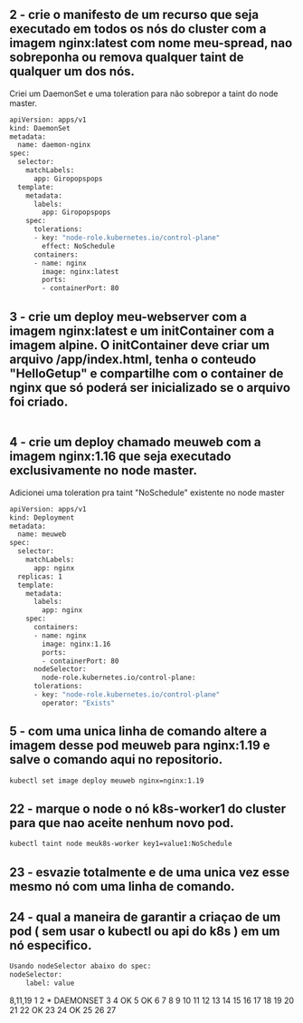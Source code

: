 ## 2 - crie o manifesto de um recurso que seja executado em todos os nós do cluster com a imagem nginx:latest com nome meu-spread, nao sobreponha ou remova qualquer taint de qualquer um dos nós.
Criei um DaemonSet e uma toleration para não sobrepor a taint do node master.

```bash
apiVersion: apps/v1
kind: DaemonSet
metadata:
  name: daemon-nginx
spec:
  selector:
    matchLabels:
      app: Giropopspops
  template:
    metadata:
      labels:
        app: Giropopspops
    spec:
      tolerations:
      - key: "node-role.kubernetes.io/control-plane"
        effect: NoSchedule
      containers:
      - name: nginx
        image: nginx:latest
        ports:
        - containerPort: 80
```

## 3 - crie um deploy meu-webserver com a imagem nginx:latest e um initContainer com a imagem alpine. O initContainer deve criar um arquivo /app/index.html, tenha o conteudo "HelloGetup" e compartilhe com o container de nginx que só poderá ser inicializado se o arquivo foi criado.
```bash
```

## 4 - crie um deploy chamado meuweb com a imagem nginx:1.16 que seja executado exclusivamente no node master.
Adicionei uma toleration pra taint "NoSchedule" existente no node master
```bash
apiVersion: apps/v1
kind: Deployment
metadata:
  name: meuweb
spec:
  selector:
    matchLabels:
      app: nginx
  replicas: 1
  template:
    metadata:
      labels:
        app: nginx
    spec:
      containers:
      - name: nginx
        image: nginx:1.16
        ports:
        - containerPort: 80
      nodeSelector:
        node-role.kubernetes.io/control-plane:
      tolerations:
      - key: "node-role.kubernetes.io/control-plane"
        operator: "Exists"
```
## 5 - com uma unica linha de comando altere a imagem desse pod meuweb para nginx:1.19 e salve o comando aqui no repositorio.

```bash
kubectl set image deploy meuweb nginx=nginx:1.19
```

## 22 - marque o node o nó k8s-worker1 do cluster para que nao aceite nenhum novo pod.
```bash
kubectl taint node meuk8s-worker key1=value1:NoSchedule
```

## 23 - esvazie totalmente e de uma unica vez esse mesmo nó com uma linha de comando.

## 24 - qual a maneira de garantir a criaçao de um pod ( sem usar o kubectl ou api do k8s ) em um nó especifico.
```bash
Usando nodeSelector abaixo do spec:
nodeSelector:
    label: value
```


8,11,19
1
2 * DAEMONSET
3
4 OK
5 OK
6
7
8
9
10
11
12
13
14
15
16
17
18
19
20
21
22 OK
23
24 OK
25
26
27